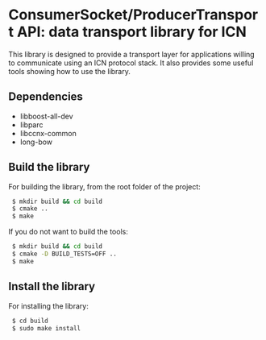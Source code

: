 ConsumerSocket/ProducerTransport API: data transport library for ICN
====================================================
This library is designed to provide a transport layer for applications willing to communicate
using an ICN protocol stack. It also provides some useful tools showing how to use the library.

Dependencies
------------

- libboost-all-dev
- libparc
- libccnx-common
- long-bow

Build the library
-----------------

For building the library, from the root folder of the project:

```bash
 $ mkdir build && cd build
 $ cmake ..
 $ make
```

If you do not want to build the tools:

```bash
 $ mkdir build && cd build
 $ cmake -D BUILD_TESTS=OFF ..
 $ make
```

Install the library
-------------------

For installing the library:

```bash
 $ cd build
 $ sudo make install
```